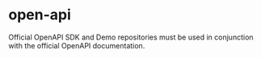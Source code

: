 # open-api
Official OpenAPI SDK and Demo repositories must be used in conjunction with the official OpenAPI documentation.
